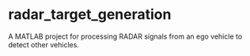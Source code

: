 # radar_target_generation
A MATLAB project for processing RADAR signals from an ego vehicle to detect other vehicles.
